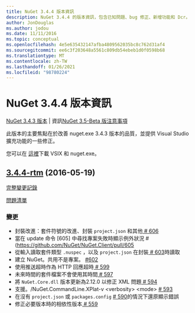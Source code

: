 ```yaml
---
title: NuGet 3.4.4 版本資訊
description: NuGet 3.4.4 的版本資訊，包含已知問題、bug 修正、新增功能和 Dcr。
author: JonDouglas
ms.author: jodou
ms.date: 11/11/2016
ms.topic: conceptual
ms.openlocfilehash: 4e5e635432147afba4809562035bc8c762d31af4
ms.sourcegitcommit: ee6c3f203648a5561c809db54ebeb1d0f0598b68
ms.translationtype: MT
ms.contentlocale: zh-TW
ms.lasthandoff: 01/26/2021
ms.locfileid: "98780224"
---
```

# <a name="nuget-344-release-notes"></a>NuGet 3.4.4 版本資訊

[NuGet 3.4.3 版本](../release-notes/nuget-3.4.3.md)  |  資訊[NuGet 3.5-Beta 版注意事項](../release-notes/nuget-3.5-Beta.md)

此版本的主要焦點在於改善 nuget.exe 3.4.3 版本的品質，並提供 Visual Studio 擴充功能的一些修正。

您可以在 [這裡](https://dist.nuget.org/index.html)下載 VSIX 和 nuget.exe。

## <a name="344-rtm-2016-05-19"></a>[3.4.4-rtm](https://github.com/NuGet/NuGet.Client/tree/3.4.4-rtm) (2016-05-19) 

[完整變更記錄](https://github.com/NuGet/NuGet.Client/compare/3.5.0-beta-final...3.4.4-rtm)

[問題清單](https://github.com/NuGet/Home/issues?q=is%3Aissue+milestone%3A3.4.4+is%3Aclosed)

### <a name="changes"></a>變更

- 封裝改進：套件符號的改進、封裝 `project.json` 和其他[ \# 606](https://github.com/NuGet/NuGet.Client/pull/606)
- 當在 update 命令 [605] 中尋找專案失敗時顯示例外狀況 \# (https://github.com/NuGet/NuGet.Client/pull/605
- 從輸入讀取套件類型 `.nuspec` ，以及 `project.json` 在封裝[ \# 603](https://github.com/NuGet/NuGet.Client/pull/603)時讀取
- 建立 NuGet。共用不是專案。 [\#602](https://github.com/NuGet/NuGet.Client/pull/602)
- 使用推送超時作為 HTTP 回應超時[ \# 599](https://github.com/NuGet/NuGet.Client/pull/599)
- 未來時間的套件檔案不會使用其時間[ \# 597](https://github.com/NuGet/NuGet.Client/pull/597)
- 將 `NuGet.Core.dll` 版本更新為2.12.0 以修正 XML 問題[ \# 594](https://github.com/NuGet/NuGet.Client/pull/594)
- 支援。/NuGet.CommandLine.XPlat-v \<verbosity\> \<mode\> [ \# 593](https://github.com/NuGet/NuGet.Client/pull/593)
- 在沒有 `project.json` 或 `packages.config` [ \# 590](https://github.com/NuGet/NuGet.Client/pull/590)的情況下還原顯示錯誤
- 修正必要版本時的相依性版本[ \# 559](https://github.com/NuGet/NuGet.Client/pull/559)